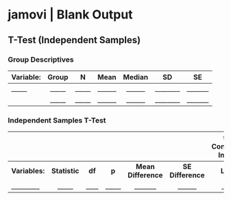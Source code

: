 # jamovi | Blank Output

## T-Test (Independent Samples)

### Group Descriptives

|Variable:|Group|N|Mean|Median|SD|SE|
| :- | :-: | :-: | :-: | :-: | :-: | :-: |
|\_\_\_\_\_|\_\_\_\_\_|\_\_\_\_\_|\_\_\_\_\_\_|\_\_\_\_\_\_|\_\_\_\_\_\_\_\_|\_\_\_\_\_\_\_|
||\_\_\_\_\_|\_\_\_\_\_|\_\_\_\_\_\_|\_\_\_\_\_\_|\_\_\_\_\_\_\_\_|\_\_\_\_\_\_\_|

### Independent Samples T-Test

| ||||||95% Confidence Interval||
| :- | :-: | :-: | :-: | :-: | :-: | :-: | :-: |
|**Variables:**|**Statistic**|**df**|**p**|**Mean Difference**|**SE Difference**|**Lower**|**Upper**|**Cohen’s d**|
|\_\_\_\_\_\_\_\_\_|\_\_\_\_\_|\_\_\_\_|\_\_\_\_\_|\_\_\_\_\_\_\_|\_\_\_\_\_\_|\_\_\_\_\_\_|\_\_\_\_\_\_|\_\_\_\_\_\_|
